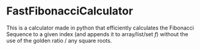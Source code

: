 # FastFibonacciCalculator
This is a calculator made in python that efficiently calculates the Fibonacci Sequence to a given index (and appends it to array/list/set _f_) without the use of the golden ratio / any square roots.
